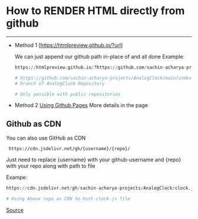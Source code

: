 # How to RENDER HTML directly from github
___________________________________________

* Method 1 [https://htmlpreview.github.io/?url]  

    We can just append our github path in-place of <url> and all done
    Example:
    ````python
    https://htmlpreview.github.io/?https://github.com/sachin-acharya-projects/AnalogClock/main/index.html

    # https://github.com/sachin-acharya-projects/AnalogClock/main/index.html is my path to index.html in main
    # branch of AnalogClock Repository

    # Only possible with public repositories
    ````

* Method 2 [Using Github Pages](https://pages.github.com/)
    More details in the page


## Github as CDN
You can also use GitHub as CDN

````
 https://cdn.jsdelivr.net/gh/{username}/{repo}/
````
Just need to replace {username} with your github-username and {repo} with your repo along with path to file

Exampe:
````python
https://cdn.jsdelivr.net/gh/sachin-acharya-projects/AnalogClock/clock.js

# Using Above repo as CDN to host clock.js file
````

[Source](https://github.com/jsdelivr/jsdelivr)
